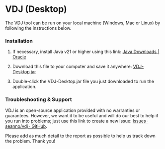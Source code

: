 # VDJ (Desktop)

The VDJ tool can be run on your local machine (Windows, Mac or Linux) by following the instructions below.

### Installation

1. If necessary, install Java v21 or higher using this link: [Java Downloads | Oracle](https://www.oracle.com/java/technologies/downloads/)

2. Download this file to your computer and save it anywhere: [VDJ-Desktop.jar](https://github.com/seanno/vdj/raw/refs/heads/main/desktop/VDJ-Desktop.jar)

3. Double-click the VDJ-Desktop.jar file you just downloaded to run the application.

### Troubleshooting & Support

VDJ is an open-source application provided with no warranties or guarantees. However, we want it to be useful and will do our best to help if you run into problems; just use this link to create a new issue: [Issues · seanno/vdj · GitHub](https://github.com/seanno/vdj/issues).

Please add as much detail to the report as possible to help us track down the problem. Thank you!
